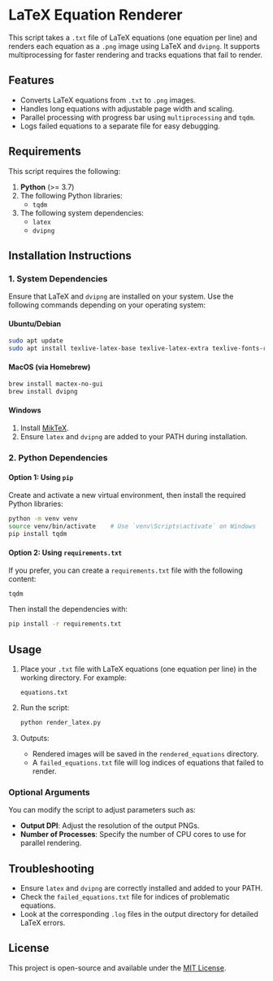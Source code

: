 
# LaTeX Equation Renderer

This script takes a `.txt` file of LaTeX equations (one equation per line) and renders each equation as a `.png` image using LaTeX and `dvipng`. It supports multiprocessing for faster rendering and tracks equations that fail to render.

## Features
- Converts LaTeX equations from `.txt` to `.png` images.
- Handles long equations with adjustable page width and scaling.
- Parallel processing with progress bar using `multiprocessing` and `tqdm`.
- Logs failed equations to a separate file for easy debugging.

## Requirements
This script requires the following:
1. **Python** (>= 3.7)
2. The following Python libraries:
   - `tqdm`
3. The following system dependencies:
   - `latex`
   - `dvipng`

## Installation Instructions

### 1. System Dependencies
Ensure that LaTeX and `dvipng` are installed on your system. Use the following commands depending on your operating system:

#### **Ubuntu/Debian**
```bash
sudo apt update
sudo apt install texlive-latex-base texlive-latex-extra texlive-fonts-recommended dvipng
```

#### **MacOS** (via Homebrew)
```bash
brew install mactex-no-gui
brew install dvipng
```

#### **Windows**
1. Install [MikTeX](https://miktex.org/download).
2. Ensure `latex` and `dvipng` are added to your PATH during installation.

### 2. Python Dependencies
#### **Option 1: Using `pip`**
Create and activate a new virtual environment, then install the required Python libraries:
```bash
python -m venv venv
source venv/bin/activate    # Use `venv\Scripts\activate` on Windows
pip install tqdm
```

#### **Option 2: Using `requirements.txt`**
If you prefer, you can create a `requirements.txt` file with the following content:
```
tqdm
```

Then install the dependencies with:
```bash
pip install -r requirements.txt
```

## Usage

1. Place your `.txt` file with LaTeX equations (one equation per line) in the working directory. For example:
   ```
   equations.txt
   ```

2. Run the script:
   ```bash
   python render_latex.py
   ```

3. Outputs:
   - Rendered images will be saved in the `rendered_equations` directory.
   - A `failed_equations.txt` file will log indices of equations that failed to render.

### Optional Arguments
You can modify the script to adjust parameters such as:
- **Output DPI**: Adjust the resolution of the output PNGs.
- **Number of Processes**: Specify the number of CPU cores to use for parallel rendering.

## Troubleshooting
- Ensure `latex` and `dvipng` are correctly installed and added to your PATH.
- Check the `failed_equations.txt` file for indices of problematic equations.
- Look at the corresponding `.log` files in the output directory for detailed LaTeX errors.

## License
This project is open-source and available under the [MIT License](LICENSE).
